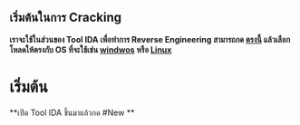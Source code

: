 ## เริ่มต้นในการ Cracking
**เราจะใช้ในส่วนของ Tool IDA เพื่อทำการ Reverse Engineering สามารถกด [ตรงนี้](https://hex-rays.com/ida-free/#download) แล้วเลือกโหลดให้ตรงกับ OS ที่จะใช้เช่น [windwos](https://out7.hex-rays.com/files/idafree83_windows.exe) หรือ [Linux](https://out7.hex-rays.com/files/idafree83_linux.run)**

# เริ่มต้น
**เปิด Tool IDA ขึ้นมาแล้วกด #New **
